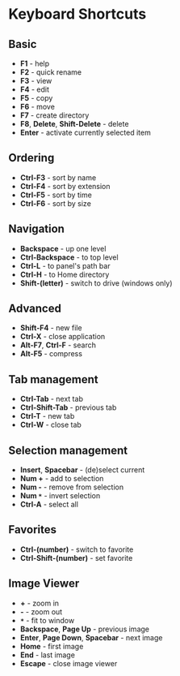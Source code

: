 # Keyboard Shortcuts #

## Basic ##

  * **F1** - help
  * **F2** - quick rename
  * **F3** - view
  * **F4** - edit
  * **F5** - copy
  * **F6** - move
  * **F7** - create directory
  * **F8**, **Delete**, **Shift-Delete** - delete
  * **Enter** - activate currently selected item

## Ordering ##

  * **Ctrl-F3** - sort by name
  * **Ctrl-F4** - sort by extension
  * **Ctrl-F5** - sort by time
  * **Ctrl-F6** - sort by size

## Navigation ##

  * **Backspace** - up one level
  * **Ctrl-Backspace** - to top level
  * **Ctrl-L** - to panel's path bar
  * **Ctrl-H** - to Home directory
  * **Shift-(letter)** - switch to drive (windows only)

## Advanced ##

  * **Shift-F4** - new file
  * **Ctrl-X** - close application
  * **Alt-F7**, **Ctrl-F** - search
  * **Alt-F5** - compress

## Tab management ##

  * **Ctrl-Tab** - next tab
  * **Ctrl-Shift-Tab** - previous tab
  * **Ctrl-T** - new tab
  * **Ctrl-W** - close tab

## Selection management ##

  * **Insert**, **Spacebar** - (de)select current
  * **Num +** - add to selection
  * **Num -** - remove from selection
  * **Num `*`** - invert selection
  * **Ctrl-A** - select all

## Favorites ##

  * **Ctrl-(number)** - switch to favorite
  * **Ctrl-Shift-(number)** - set favorite

## Image Viewer ##

  * **+** - zoom in
  * **-** - zoom out
  * **`*`** - fit to window
  * **Backspace**, **Page Up** - previous image
  * **Enter**, **Page Down**, **Spacebar** - next image
  * **Home** - first image
  * **End** - last image
  * **Escape** - close image viewer